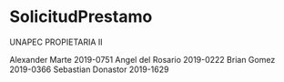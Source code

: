 # SolicitudPrestamo

UNAPEC PROPIETARIA II

Alexander Marte 2019-0751
Angel del Rosario 2019-0222
Brian Gomez 2019-0366
Sebastian Donastor 2019-1629
